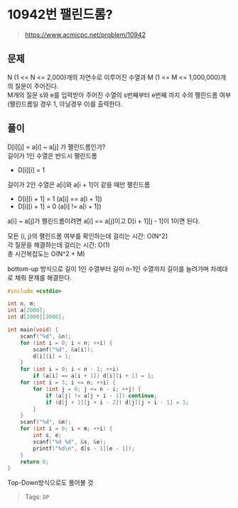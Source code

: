# 10942번 팰린드롬?
>https://www.acmicpc.net/problem/10942

## 문제  
N (1 <= N <= 2,000)개의 자연수로 이루어진 수열과 M (1 <= M <= 1,000,000)개의 질문이 주어진다.   
M개의 질문 s와 e를 입력받아 주어진 수열의 s번째부터 e번째 까지 수의 팰린드롬 여부(팰린드롬일 경우 1, 아닐경우 0)를 출력한다.

## 풀이
D[i][j] = a[i] ~ a[j] 가 팰린드롬인가?  
길이가 1인 수열은 반드시 팰린드롬  
* D[i][i] = 1

길이가 2인 수열은 a[i]와 a[i + 1]이 같을 때만 팰린드롬  
* D[i][i + 1] = 1 (a[i] == a[i + 1])
* D[i][i + 1] = 0 (a[i] != a[i + 1])
 
a[i] ~ a[j]가 팰린드롬이려면 a[i] == a[j]이고 D[i + 1][j - 1]이 1이면 된다.

모든 (i, j)의 팰린드롬 여부를 확인하는데 걸리는 시간: O(N^2)  
각 질문을 해결하는데 걸리는 시간: O(1)  
총 시간복잡도는 O(N^2 + M)
  
bottom-up 방식으로 길이 1인 수열부터 길이 n-1인 수열까지 길이를 늘려가며 차례대로 채워 문제를 해결한다.

```cpp
#include <cstdio>

int n, m;
int a[2000];
int d[2000][2000];

int main(void) {
    scanf("%d", &n);
    for (int i = 0; i < n; ++i) {
        scanf("%d", &a[i]);
        d[i][i] = 1;
    }
    for (int i = 0; i < n - 1; ++i)
        if (a[i] == a[i + 1]) d[i][i + 1] = 1;
    for (int i = 3; i <= n; ++i) {
        for (int j = 0; j <= n - i; ++j) {
            if (a[j] != a[j + i - 1]) continue;
            if (d[j + 1][j + i - 2]) d[j][j + i - 1] = 1;
        }
    }
    scanf("%d", &m);
    for (int i = 0; i < m; ++i) {
        int s, e;
        scanf("%d %d", &s, &e);
        printf("%d\n", d[s - 1][e - 1]);
    }
    return 0;
}
```

Top-Down방식으로도 풀어볼 것

>Tags: `DP`